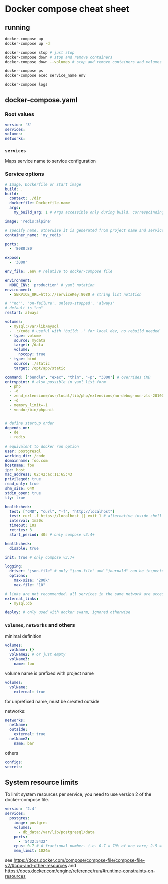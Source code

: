# Docker compose cheat sheet

## running

```bash
docker-compose up
docker-compose up -d

docker-compose stop # just stop
docker-compose down # stop and remove containers
docker-compose down --volumes # stop and remove containers and volumes

docker-compose ps
docker-compose exec service_name env

docker-compose logs
```

## docker-compose.yaml

### Root values

```yaml
version: '3'
services:
volumes:
networks:
```

### `services`

Maps service name to service configuration

### Service options

```yaml
# Image, Dockerfile or start image
build: .
build:
  context: ./dir
  dockerfile: Dockerfile-name
  args:
    my_build_arg: 1 # Args accessible only during build, correspoinding to ARG Dockerfile instruction

image: 'redis:alpine'

# specify name, otherwise it is generated from project name and service key
container_name: 'my_redis'

ports:
  - '8080:80'

expose:
  - '3000'

env_file: .env # relative to docker-compose file

environment:
  NODE_ENV: 'production' # yaml notation
environment:
  - SERVICE_URL=http://serviceKey:8080 # string list notation

# '"no"', 'on-failure', unless-stopped', 'always'
# default is "no"
restart: always

volumes:
  - mysql:/var/lib/mysql
  - .:/code # useful with 'build: .' for local dev, no rebuild needed
  - type: volume
    source: mydata
    target: /data
    volume:
      nocopy: true
  - type: bind
    source: ./static
    target: /opt/app/static

command: ["bundle", "exec", "thin", "-p", "3000"] # overrides CMD
entrypoint: # also possible in yaml list form
  - php
  - -d
  - zend_extension=/usr/local/lib/php/extensions/no-debug-non-zts-20100525/xdebug.so
  - -d
  - memory_limit=-1
  - vendor/bin/phpunit


# define startup order
depends_on:
  - de
  - redis

# equivalent to docker run option
user: postgresql
working_dir: /code
domainname: foo.com
hostname: foo
ipc: host
mac_address: 02:42:ac:11:65:43
privileged: true
read_only: true
shm_size: 64M
stdin_open: true
tty: true

healthcheck:
  test: ["CMD", "curl", "-f", "http://localhost"]
  test: curl -f https://localhost || exit 1 # alternative inside shell
  interval: 1m30s
  timeout: 10s
  retries: 3
  start_period: 40s # only compose v3.4+

healthcheck:
  disable: true

init: true # only compose v3.7+

logging:
  driver: "json-file" # only "json-file" and "journald" can be inspected by `docker-compose logs`
  options:
    max-size: "200k"
    max-file: "10"

# links are not recommended. all services in the same network are accessible with hostname same as service key
external_links:
  - mysql:db

deploy: # only used with docker swarm, ignored otherwise
```

### `volumes`, `networks` and others

minimal definition

```yaml
volumes:
  volName: {}
  volName2: # or just empty
  volName3:
    name: foo
```

volume name is prefixed with project name

```yaml
volumes:
  volName:
    external: true
```

for unprefixed name, must be created outside

networks:

```yaml
networks:
  netName:
  outside:
    external: true
  netName2:
    name: bar
```

others

```yaml
configs:
secrets:
```

## System resource limits

To limit system resources per service, you need to use version 2 of the
docker-compose file.

```yaml
version: '2.4'
services:
  postgres:
    image: postgres
    volumes:
      - db_data:/var/lib/postgresql/data
    ports:
      - '5432:5432'
    cpus: 0.7 # A fractional number. i.e. 0.7 = 70% of one core; 2.5 = two and a half cores
    mem_limit: 1024m
```

see
https://docs.docker.com/compose/compose-file/compose-file-v2/#cpu-and-other-resources
and
https://docs.docker.com/engine/reference/run/#runtime-constraints-on-resources
